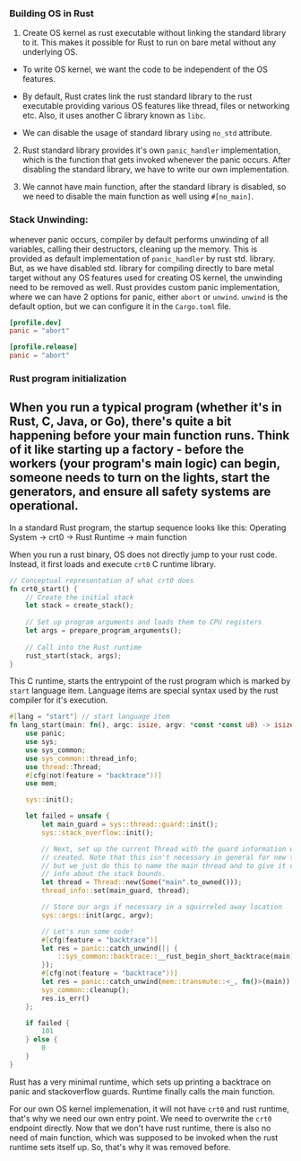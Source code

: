 
### Building OS in Rust

 1. Create OS kernel as rust executable without linking the standard library to it. This makes it possible for Rust to run on bare metal without any underlying OS.

- To write OS kernel, we want the code to be independent of the OS features. 

- By default, Rust crates link the rust standard library to the rust executable providing various OS features like thread, files or networking etc. Also, it uses another C library known as `libc`. 
- We can disable the usage of standard library using `no_std` attribute.

2. Rust standard library provides it's own `panic_handler` implementation, which is the function that gets invoked whenever the panic occurs. After disabling the standard library, we have to write our own implementation.

3. We cannot have main function, after the standard library is disabled, so we need to disable the main function as well using `#[no_main]`. 

### Stack Unwinding: 
whenever panic occurs, compiler by default performs unwinding of all variables, calling their destructors, cleaning up the memory. This is provided as default implementation of `panic_handler` by rust std. library. But, as we have disabled std. library for compiling directly to bare metal target without any OS features used for creating OS kernel, the unwinding need to be removed as well. Rust provides custom panic implementation, where we can have 2 options for panic, either `abort` or `unwind`. `unwind` is the default option, but we can configure it in the `Cargo.toml` file.

```toml
[profile.dev]
panic = "abort"

[profile.release]
panic = "abort"
```

### Rust program initialization
When you run a typical program (whether it's in Rust, C, Java, or Go), there's quite a bit happening before your main function runs. Think of it like starting up a factory - before the workers (your program's main logic) can begin, someone needs to turn on the lights, start the generators, and ensure all safety systems are operational.
--- 
In a standard Rust program, the startup sequence looks like this:
Operating System → crt0 → Rust Runtime → main function

When you run a rust binary, OS does not directly jump to your rust code. Instead, it first loads and execute `crt0` C runtime library. 

```rust
// Conceptual representation of what crt0 does
fn crt0_start() {
    // Create the initial stack
    let stack = create_stack();
    
    // Set up program arguments and loads them to CPU registers
    let args = prepare_program_arguments();
    
    // Call into the Rust runtime
    rust_start(stack, args); 
}
```

This C runtime, starts the entrypoint of the rust program which is marked by `start` language item.
Language items are special syntax used by the rust compiler for it's execution. 
```rust
#[lang = "start"] // start language item
fn lang_start(main: fn(), argc: isize, argv: *const *const u8) -> isize {
    use panic;
    use sys;
    use sys_common;
    use sys_common::thread_info;
    use thread::Thread;
    #[cfg(not(feature = "backtrace"))]
    use mem;

    sys::init();

    let failed = unsafe {
        let main_guard = sys::thread::guard::init();
        sys::stack_overflow::init();

        // Next, set up the current Thread with the guard information we just
        // created. Note that this isn't necessary in general for new threads,
        // but we just do this to name the main thread and to give it correct
        // info about the stack bounds.
        let thread = Thread::new(Some("main".to_owned()));
        thread_info::set(main_guard, thread);

        // Store our args if necessary in a squirreled away location
        sys::args::init(argc, argv);

        // Let's run some code!
        #[cfg(feature = "backtrace")]
        let res = panic::catch_unwind(|| {
            ::sys_common::backtrace::__rust_begin_short_backtrace(main)
        });
        #[cfg(not(feature = "backtrace"))]
        let res = panic::catch_unwind(mem::transmute::<_, fn()>(main));
        sys_common::cleanup();
        res.is_err()
    };

    if failed {
        101
    } else {
        0
    }
}
```

Rust has a very minimal runtime, which sets up printing a backtrace on panic and stackoverflow guards. 
Runtime finally calls the main function.

For our own OS kernel implemenation, it will not have `crt0` and rust runtime, that's why we need our own entry point. We need to overwrite the `crt0` endpoint directly. Now that we don't have rust runtime, there is also no need of main function, which was supposed to be invoked when the rust runtime sets itself up. So, that's why it was removed before.